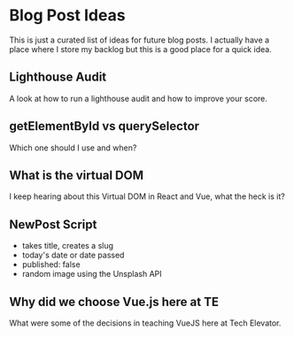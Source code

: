 # Blog Post Ideas

This is just a curated list of ideas for future blog posts. I actually have a place where I store my backlog but this is a good place for a quick idea.

## Lighthouse Audit

A look at how to run a lighthouse audit and how to improve your score.

## getElementById vs querySelector

Which one should I use and when? 

## What is the virtual DOM

I keep hearing about this Virtual DOM in React and Vue, what the heck is it?

## NewPost Script
 - takes title, creates a slug
 - today's date or date passed
 - published: false
 - random image using the Unsplash API

## Why did we choose Vue.js here at TE

What were some of the decisions in teaching VueJS here at Tech Elevator. 